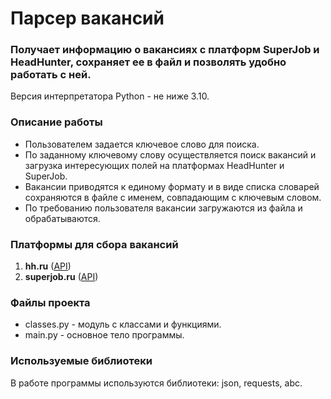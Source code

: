 # Парсер вакансий
### Получает информацию о вакансиях с платформ SuperJob и HeadHunter, сохраняет ее в файл и позволять удобно работать с ней.

Версия интерпретатора Python - не ниже 3.10.

### Описание работы
- Пользователем задается ключевое слово для поиска.
- По заданному ключевому слову осуществляется поиск вакансий 
и загрузка интересующих полей на платформах HeadHunter и SuperJob.
- Вакансии приводятся к единому формату и в виде списка словарей 
сохраняются в файле с именем, совпадающим с ключевым словом.
- По требованию пользователя вакансии загружаются из файла и 
обрабатываются.

### Платформы для сбора вакансий
1. **hh.ru** ([API](https://github.com/hhru/api/blob/master/docs/general.md))
2. **superjob.ru** ([API](https://api.superjob.ru/))

### Файлы проекта
- classes.py - модуль с классами и функциями.
- main.py - основное тело программы.

### Используемые библиотеки
В работе программы используются библиотеки: json, requests, abc.




